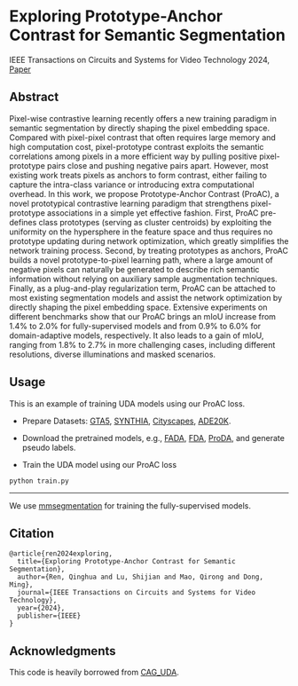 # Exploring Prototype-Anchor Contrast for Semantic Segmentation
IEEE Transactions on Circuits and Systems for Video Technology 2024, [Paper](https://ieeexplore.ieee.org/document/10445499)

Abstract
---
Pixel-wise contrastive learning recently offers a new training paradigm in semantic segmentation by directly shaping the pixel embedding space. Compared with pixel-pixel contrast that often requires large memory and high computation cost, pixel-prototype contrast exploits the semantic correlations among pixels in a more efficient way by pulling positive pixel-prototype pairs close and pushing negative pairs apart. However, most existing work treats pixels as anchors to form contrast, either failing to capture the intra-class variance or introducing extra computational overhead. In this work, we propose Prototype-Anchor Contrast (ProAC), a novel prototypical contrastive learning paradigm that strengthens pixel-prototype associations in a simple yet effective fashion. First, ProAC pre-defines class prototypes (serving as cluster centroids) by exploiting the uniformity on the hypersphere in the feature space and thus requires no prototype updating during network optimization, which greatly simplifies the network training process. Second, by treating prototypes as anchors, ProAC builds a novel prototype-to-pixel learning path, where a large amount of negative pixels can naturally be generated to describe rich semantic information without relying on auxiliary sample augmentation techniques. Finally, as a plug-and-play regularization term, ProAC can be attached to most existing segmentation models and assist the network optimization by directly shaping the pixel embedding space. Extensive experiments on different benchmarks show that our ProAC brings an mIoU increase from 1.4% to 2.0% for fully-supervised models and from 0.9% to 6.0% for domain-adaptive models, respectively. It also leads to a gain of mIoU, ranging from 1.8% to 2.7% in more challenging cases, including different resolutions, diverse illuminations and masked scenarios.

Usage
---
This is an example of training UDA models using our ProAC loss.

- Prepare Datasets: [GTA5](https://download.visinf.tu-darmstadt.de/data/from_games/), [SYNTHIA](https://synthia-dataset.net/), [Cityscapes](https://www.cityscapes-dataset.com/), [ADE20K](https://groups.csail.mit.edu/vision/datasets/ADE20K/).

- Download the pretrained models, e.g., [FADA](https://github.com/JDAI-CV/FADA), [FDA](https://github.com/YanchaoYang/FDA), [ProDA](https://github.com/microsoft/ProDA), and generate pseudo labels.

- Train the UDA model using our ProAC loss
```
python train.py
```
---
We use [mmsegmentation](https://github.com/open-mmlab/mmsegmentation) for training the fully-supervised models.

Citation
---
```
@article{ren2024exploring,
  title={Exploring Prototype-Anchor Contrast for Semantic Segmentation},
  author={Ren, Qinghua and Lu, Shijian and Mao, Qirong and Dong, Ming},
  journal={IEEE Transactions on Circuits and Systems for Video Technology},
  year={2024},
  publisher={IEEE}
}
```
Acknowledgments
---
This code is heavily borrowed from [CAG_UDA](https://github.com/RogerZhangzz/CAG_UDA).
